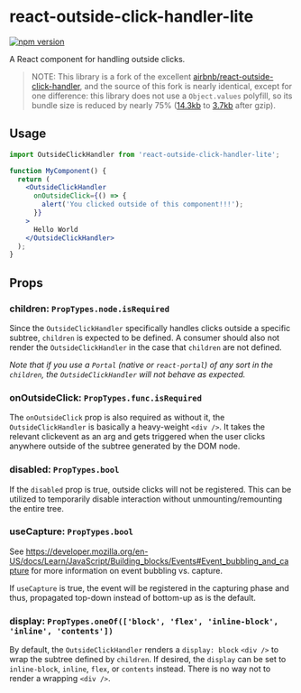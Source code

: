 # react-outside-click-handler-lite

[![npm version](https://badge.fury.io/js/react-outside-click-handler-lite.svg)](https://badge.fury.io/js/react-outside-click-handler-lite)

A React component for handling outside clicks.

> NOTE: This library is a fork of the excellent [airbnb/react-outside-click-handler](https://github.com/airbnb/react-outside-click-handler), and the source of this fork is nearly identical, except for one difference: this library does not use a `Object.values` polyfill, so its bundle size is reduced by nearly 75% ([14.3kb](https://bundlephobia.com/result?p=react-outside-click-handler) to [3.7kb](https://bundlephobia.com/result?p=react-outside-click-handler-lite) after gzip).

## Usage

```jsx
import OutsideClickHandler from 'react-outside-click-handler-lite';

function MyComponent() {
  return (
    <OutsideClickHandler
      onOutsideClick={() => {
        alert('You clicked outside of this component!!!');
      }}
    >
      Hello World
    </OutsideClickHandler>
  );
}
```

## Props

### children: `PropTypes.node.isRequired`

Since the `OutsideClickHandler` specifically handles clicks outside a specific subtree, `children` is expected to be defined. A consumer should also not render the `OutsideClickHandler` in the case that `children` are not defined.

*Note that if you use a `Portal` (native or `react-portal`) of any sort in the `children`, the `OutsideClickHandler` will not behave as expected.*

### onOutsideClick: `PropTypes.func.isRequired`

The `onOutsideClick` prop is also required as without it, the `OutsideClickHandler` is basically a heavy-weight `<div />`. It takes the relevant clickevent as an arg and gets triggered when the user clicks anywhere outside of the subtree generated by the DOM node.

### disabled: `PropTypes.bool`

If the `disabled` prop is true, outside clicks will not be registered. This can be utilized to temporarily disable interaction without unmounting/remounting the entire tree.

### useCapture: `PropTypes.bool`

See https://developer.mozilla.org/en-US/docs/Learn/JavaScript/Building_blocks/Events#Event_bubbling_and_capture for more information on event bubbling vs. capture.

If `useCapture` is true, the event will be registered in the capturing phase and thus, propagated top-down instead of bottom-up as is the default.

### display: `PropTypes.oneOf(['block', 'flex', 'inline-block', 'inline', 'contents'])`

By default, the `OutsideClickHandler` renders a `display: block` `<div />` to wrap the subtree defined by `children`. If desired, the `display` can be set to `inline-block`, `inline`, `flex`, or `contents` instead. There is no way not to render a wrapping `<div />`.

